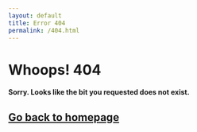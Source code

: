 ```yaml
---
layout: default
title: Error 404
permalink: /404.html
---
```


# Whoops! 404

#### Sorry. Looks like the bit you requested does not exist.

## [Go back to homepage](/)
